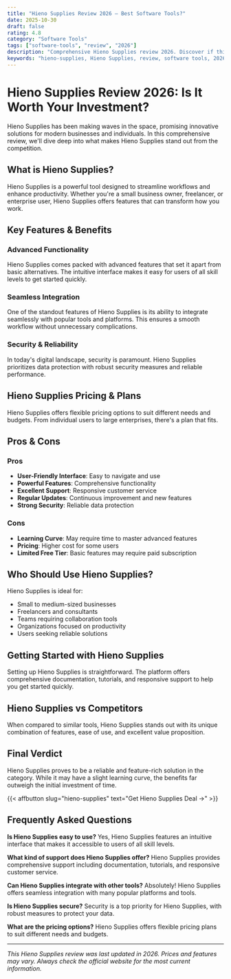 ```yaml
---
title: "Hieno Supplies Review 2026 – Best Software Tools?"
date: 2025-10-30
draft: false
rating: 4.8
category: "Software Tools"
tags: ["software-tools", "review", "2026"]
description: "Comprehensive Hieno Supplies review 2026. Discover if this  tool is the best choice for your needs."
keywords: "hieno-supplies, Hieno Supplies, review, software tools, 2026, best software tools"
---
```


# Hieno Supplies Review 2026: Is It Worth Your Investment?

Hieno Supplies has been making waves in the  space, promising innovative solutions for modern businesses and individuals. In this comprehensive review, we'll dive deep into what makes Hieno Supplies stand out from the competition.

## What is Hieno Supplies?

Hieno Supplies is a powerful  tool designed to streamline workflows and enhance productivity. Whether you're a small business owner, freelancer, or enterprise user, Hieno Supplies offers features that can transform how you work.

## Key Features & Benefits

### Advanced Functionality
Hieno Supplies comes packed with advanced features that set it apart from basic alternatives. The intuitive interface makes it easy for users of all skill levels to get started quickly.

### Seamless Integration
One of the standout features of Hieno Supplies is its ability to integrate seamlessly with popular tools and platforms. This ensures a smooth workflow without unnecessary complications.

### Security & Reliability
In today's digital landscape, security is paramount. Hieno Supplies prioritizes data protection with robust security measures and reliable performance.

## Hieno Supplies Pricing & Plans

Hieno Supplies offers flexible pricing options to suit different needs and budgets. From individual users to large enterprises, there's a plan that fits.

## Pros & Cons

### Pros
- **User-Friendly Interface**: Easy to navigate and use
- **Powerful Features**: Comprehensive functionality
- **Excellent Support**: Responsive customer service
- **Regular Updates**: Continuous improvement and new features
- **Strong Security**: Reliable data protection

### Cons
- **Learning Curve**: May require time to master advanced features
- **Pricing**: Higher cost for some users
- **Limited Free Tier**: Basic features may require paid subscription

## Who Should Use Hieno Supplies?

Hieno Supplies is ideal for:
- Small to medium-sized businesses
- Freelancers and consultants
- Teams requiring collaboration tools
- Organizations focused on productivity
- Users seeking reliable  solutions

## Getting Started with Hieno Supplies

Setting up Hieno Supplies is straightforward. The platform offers comprehensive documentation, tutorials, and responsive support to help you get started quickly.

## Hieno Supplies vs Competitors

When compared to similar tools, Hieno Supplies stands out with its unique combination of features, ease of use, and excellent value proposition.

## Final Verdict

Hieno Supplies proves to be a reliable and feature-rich solution in the  category. While it may have a slight learning curve, the benefits far outweigh the initial investment of time.

{{< affbutton slug="hieno-supplies" text="Get Hieno Supplies Deal →" >}}

## Frequently Asked Questions

**Is Hieno Supplies easy to use?**
Yes, Hieno Supplies features an intuitive interface that makes it accessible to users of all skill levels.

**What kind of support does Hieno Supplies offer?**
Hieno Supplies provides comprehensive support including documentation, tutorials, and responsive customer service.

**Can Hieno Supplies integrate with other tools?**
Absolutely! Hieno Supplies offers seamless integration with many popular platforms and tools.

**Is Hieno Supplies secure?**
Security is a top priority for Hieno Supplies, with robust measures to protect your data.

**What are the pricing options?**
Hieno Supplies offers flexible pricing plans to suit different needs and budgets.

---

*This Hieno Supplies review was last updated in 2026. Prices and features may vary. Always check the official website for the most current information.*
